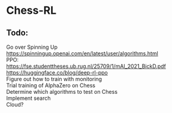 # Chess-RL  

## Todo:
Go over Spinning Up https://spinningup.openai.com/en/latest/user/algorithms.html  
PPO:  
https://fse.studenttheses.ub.rug.nl/25709/1/mAI_2021_BickD.pdf  
https://huggingface.co/blog/deep-rl-ppo  
Figure out how to train with monitoring  
Trial training of AlphaZero on Chess  
Determine which algorithms to test on Chess  
Implement search  
Cloud?
